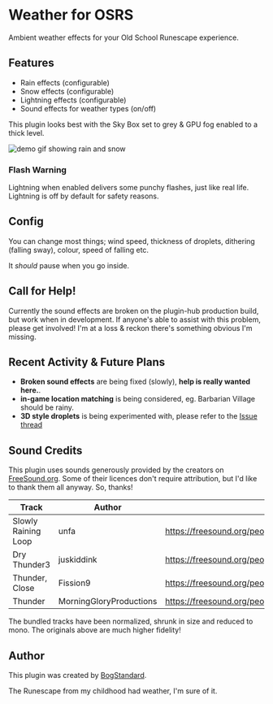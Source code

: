 # Weather for OSRS
Ambient weather effects for your Old School Runescape experience.

## Features
- Rain effects (configurable)
- Snow effects (configurable)
- Lightning effects (configurable)
- Sound effects for weather types (on/off)

This plugin looks best with the Sky Box set to grey & GPU fog enabled to a thick level.

![demo gif showing rain and snow](https://github.com/bogstandard/rl-weather/blob/master/demo.gif?raw=true)


### Flash Warning
Lightning when enabled delivers some punchy flashes, just like real life. 
Lightning is off by default for safety reasons.

## Config
You can change most things; wind speed, thickness of droplets, dithering (falling sway), colour, speed of falling etc.

It *should* pause when you go inside.

## Call for Help!
Currently the sound effects are broken on the plugin-hub production build, but work when in development. If anyone's able to assist with this problem, please get involved! I'm at a loss & reckon there's something obvious I'm missing.

## Recent Activity & Future Plans
- **Broken sound effects** are being fixed (slowly), **help is really wanted here.**.
- **in-game location matching** is being considered, eg. Barbarian Village should be rainy.
- **3D style droplets** is being experimented with, please refer to the [Issue thread](https://github.com/bogstandard/rl-weather/issues/9#issue-1162733353)


## Sound Credits
This plugin uses sounds generously provided by the creators on [FreeSound.org](https://freesound.org/). 
Some of their licences don't require attribution, but I'd like to thank them all anyway. So, thanks!

| Track               | Author                  | URL                                                                 |
|---------------------|-------------------------|---------------------------------------------------------------------|
| Slowly Raining Loop | unfa                    | https://freesound.org/people/unfa/sounds/177479/                    |
| Dry Thunder3        | juskiddink              | https://freesound.org/people/juskiddink/sounds/101948/              |
| Thunder, Close      | Fission9                | https://freesound.org/people/Fission9/sounds/505113/                |
| Thunder             | MorningGloryProductions | https://freesound.org/people/MorningGloryProductions/sounds/195344/ |

The bundled tracks have been normalized, shrunk in size and reduced to mono. The originals above are much higher fidelity!

## Author
This plugin was created by [BogStandard](https://github.com/bogstandard).

The Runescape from my childhood had weather, I'm sure of it. 
